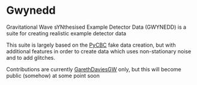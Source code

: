 # Gwynedd

Gravitational Wave sYNthesised Example Detector Data (GWYNEDD) is a suite for creating realistic example detector data

This suite is largely based on the [PyCBC](www.pycbc.org) fake data creation, but with additional features in order to create data which uses non-stationary noise and to add glitches.

Contributions are currently [GarethDaviesGW](https://github.com/GarethDaviesGW) only, but this will become public (somehow) at some point soon
